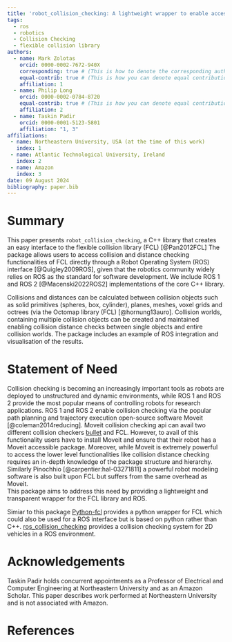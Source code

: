```yaml
---
title: 'robot_collision_checking: A lightweight wrapper to enable access to FCL (flexible collision library) via ROS and ROS 2'
tags:
  - ros
  - robotics
  - Collision Checking
  - flexible collision library
authors:
  - name: Mark Zolotas
    orcid: 0000-0002-7672-940X
    corresponding: true # (This is how to denote the corresponding author)
    equal-contrib: true # (This is how you can denote equal contributions between multiple authors)
    affiliation: 1
  - name: Philip Long
    orcid: 0000-0002-0784-8720
    equal-contrib: true # (This is how you can denote equal contributions between multiple authors)
    affiliation: 2
  - name: Taskin Padir
    orcid: 0000-0001-5123-5801
    affiliation: "1, 3"
affiliations:
 - name: Northeastern University, USA (at the time of this work)
   index: 1
 - name: Atlantic Technological University, Ireland
   index: 2
 - name: Amazon
   index: 3
date: 09 August 2024
bibliography: paper.bib
---
```


# Summary
This paper presents `robot_collision_checking`, a C++ library that creates an easy interface to the flexible collision library (FCL) [@Pan2012FCL] The package allows users to access collision and distance checking functionalities of FCL directly through a Robot Operating System (ROS) interface [@Quigley2009ROS],  given that the robotics community widely relies on ROS as the standard for software development. We include ROS 1 and ROS 2 [@Macenski2022ROS2] implementations of the core C++ library.

Collisions and distances can be calculated between  collision objects such as solid primitives (spheres, box, cylinder), planes, meshes, voxel grids and octrees (via the Octomap library (FCL) [@hornung13auro]. Collision worlds, containing multiple collision objects can be created and maintained enabling collision distance checks between single objects and entire collision worlds. The package includes an example of ROS integration and visualisation of the results.  



# Statement of Need
Collision checking is becoming an increasingly important tools as robots are deployed to unstructured and dynamic environments, while ROS 1 and ROS 2 provide the most popular means of controlling robots for research applications. ROS 1 and ROS 2 enable collision checking via the popular path planning and trajectory execution open-source software Moveit [@coleman2014reducing]. Moveit collision checking api can avail two different collision checkers [bullet](https://github.com/bulletphysics/bullet3) and FCL. However, to avail of this functionality users have to install Moveit and ensure that their robot has a Moveit accessible package. Moreover, while Moveit is extremely powerful to access the lower level functionalities like collision distance checking requires an in-depth knowledge of the package structure and hierarchy. Similarly Pinochhio [@carpentier:hal-03271811] a powerful robot modeling software is also built upon FCL but suffers from the same overhead as Moveit.  
This package aims to address this need by providing a lightweight and transparent wrapper for the FCL library and ROS. 

Simiar to this package [Python-fcl](https://github.com/BerkeleyAutomation/python-fcl) provides a python wrapper for FCL which could also be used for a ROS interface but is based on python rather than C++. [ros_collision_checking](https://github.com/CoFra-CaLa/ros_collision_detection) provides a collision checking system for 2D vehicles in a ROS environment. 


# Acknowledgements

Taskin Padir holds concurrent appointments as a Professor of Electrical and Computer Engineering at Northeastern University and as an Amazon Scholar. This paper describes work performed at Northeastern University and is not associated with Amazon.

# References


